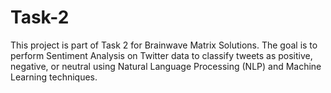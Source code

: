 # Task-2

This project is part of Task 2 for Brainwave Matrix Solutions.
The goal is to perform Sentiment Analysis on Twitter data to classify tweets as positive, negative, or neutral using Natural Language Processing (NLP) and Machine Learning techniques.

